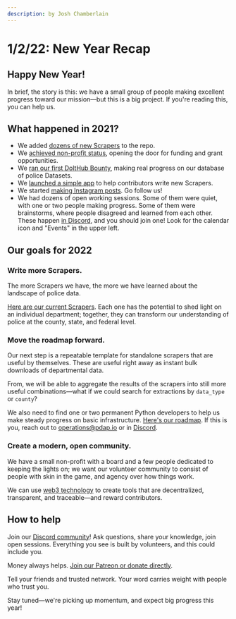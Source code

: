 ```yaml
---
description: by Josh Chamberlain
---
```


# 1/2/22: New Year Recap

## Happy New Year!

In brief, the story is this: we have a small group of people making excellent progress toward our mission—but this is a big project. If you're reading this, you can help us.

## What happened in 2021?

* We added [dozens of new Scrapers](https://github.com/Police-Data-Accessibility-Project/PDAP-Scrapers) to the repo.
* We [achieved non-profit status](9-18-21-501c3-approval.md), opening the door for funding and grant opportunities.
* We [ran our first DoltHub Bounty](5-20-21-dolthub-bounty.md), making real progress on our database of police Datasets.
* We [launched a simple app](5-7-21-alpha-app-launched.md) to help contributors write new Scrapers.
* We started [making Instagram posts](https://www.instagram.com/pdap.io/). Go follow us!
* We had dozens of open working sessions. Some of them were quiet, with one or two people making progress. Some of them were brainstorms, where people disagreed and learned from each other. These happen [in Discord](https://discord.gg/wMqex8nKZJ), and you should join one! Look for the calendar icon and "Events" in the upper left.

## Our goals for 2022

### Write more Scrapers.

The more Scrapers we have, the more we have learned about the landscape of police data.

[Here are our current Scrapers](https://github.com/Police-Data-Accessibility-Project/PDAP-Scrapers). Each one has the potential to shed light on an individual department; together, they can transform our understanding of police at the county, state, and federal level.

### Move the roadmap forward.

Our next step is a repeatable template for standalone scrapers that are useful by themselves. These are useful right away as instant bulk downloads of departmental data.

From, we will be able to aggregate the results of the scrapers into still more useful combinations—what if we could search for extractions by `data_type` or `county`?

We also need to find one or two permanent Python developers to help us make steady progress on basic infrastructure. [Here's our roadmap](https://github.com/orgs/Police-Data-Accessibility-Project/projects/17). If this is you, reach out to [operations@pdap.io](mailto:operations@pdap.io) or in [Discord](https://discord.gg/wMqex8nKZJ).

### Create a modern, open community.

We have a small non-profit with a board and a few people dedicated to keeping the lights on; we want our volunteer community to consist of people with skin in the game, and agency over how things work.

We can use [web3 technology](https://github.com/Police-Data-Accessibility-Project/planning/labels/web3) to create tools that are decentralized, transparent, and traceable—and reward contributors.

## How to help

Join our [Discord community](https://discord.gg/wMqex8nKZJ)! Ask questions, share your knowledge, join open sessions. Everything you see is built by volunteers, and this could include you.

Money always helps. [Join our Patreon or donate directly](https://pdap.io/contribute.html).

Tell your friends and trusted network. Your word carries weight with people who trust you.

Stay tuned—we're picking up momentum, and expect big progress this year!
